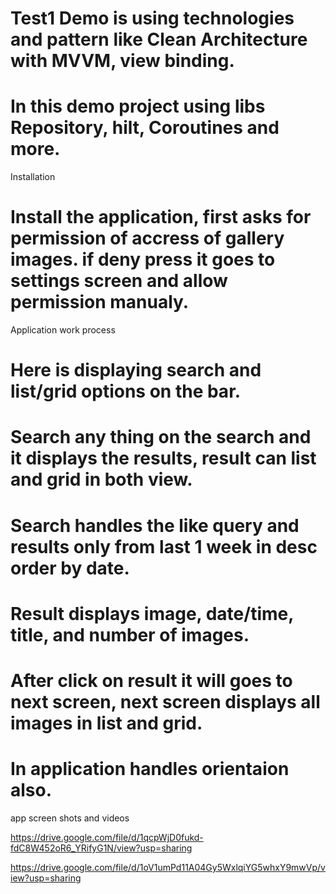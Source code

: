 # Test1 Demo is using technologies and pattern like Clean Architecture with MVVM, view binding.
# In this demo project using libs Repository, hilt, Coroutines and more.

Installation
# Install the application, first asks for permission of accress of gallery images. if deny press it goes to settings screen and allow permission manualy.

Application work process
# Here is displaying search and list/grid options on the bar.
# Search any thing on the search and it displays the results, result can list and grid in both view.
# Search handles the like query and results only from last 1 week in desc order by date.
# Result displays image, date/time, title, and number of images.
# After click on result it will goes to next screen, next screen displays all images in list and grid.
# In application handles orientaion also.

app screen shots and videos

https://drive.google.com/file/d/1qcpWjD0fukd-fdC8W452oR6_YRifyG1N/view?usp=sharing

https://drive.google.com/file/d/1oV1umPd11A04Gy5WxlqiYG5whxY9mwVp/view?usp=sharing
